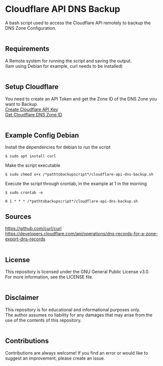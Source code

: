 # Cloudflare API DNS Backup

A bash script used to access the Cloudflare API remotely to backup the DNS Zone Configuration.<br /><br />

## Requirements

A Remote system for running the script and saving the output. <br />
(Iam using Debian for example, curl needs to be installed)<br /><br />

## Setup Cloudflare

You need to create an API Token and get the Zone ID of the DNS Zone you want to Backup. <br />
[Create Cloudflare API Key](https://github.com/ARC-XX/cloudflare_api_dns_backup/wiki/Create-Cloudflare-API-Key)<br />
[Get Cloudflare DNS Zone ID](https://github.com/ARC-XX/cloudflare_api_dns_backup/wiki/Get-Cloudflare-DNS-Zone-ID)<br /><br />

## Example Config Debian
Install the dependencies for debian to run the script

    $ sudo apt install curl

Make the script executable

    $ sudo chmod u+x /*pathtobackupscript*/cloudflare-api-dns-backup.sh

Execute the script through crontab, in the example at 1 in the morning

    $ sudo crontab -e

    0 1 * * * /*pathtobackupscript*/cloudflare-api-dns-backup.sh

## Sources
https://github.com/curl/curl <br />
https://developers.cloudflare.com/api/operations/dns-records-for-a-zone-export-dns-records<br /><br />

## License

This repository is licensed under the GNU General Public License v3.0. <br />
For more information, see the LICENSE file.<br /><br />

## Disclaimer

This repository is for educational and informational purposes only. <br />
The author assumes no liability for any damages that may arise from the use of the contents of this repository.<br /><br />

## Contributions

Contributions are always welcome! If you find an error or would like to suggest an improvement, please create an issue.
